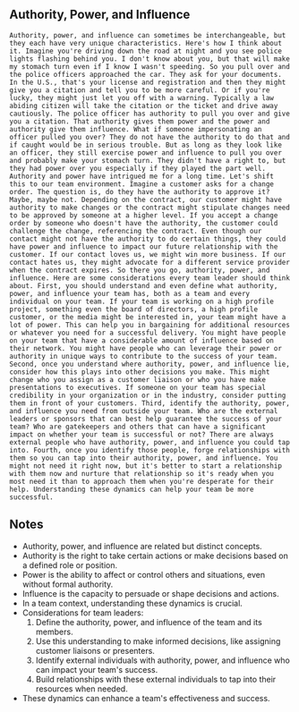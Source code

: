 ## Authority, Power, and Influence
```
Authority, power, and influence can sometimes be interchangeable, but they each have very unique characteristics. Here's how I think about it. Imagine you're driving down the road at night and you see police lights flashing behind you. I don't know about you, but that will make my stomach turn even if I know I wasn't speeding. So you pull over and the police officers approached the car. They ask for your documents. In the U.S., that's your license and registration and then they might give you a citation and tell you to be more careful. Or if you're lucky, they might just let you off with a warning. Typically a law abiding citizen will take the citation or the ticket and drive away cautiously. The police officer has authority to pull you over and give you a citation. That authority gives them power and the power and authority give them influence. What if someone impersonating an officer pulled you over? They do not have the authority to do that and if caught would be in serious trouble. But as long as they look like an officer, they still exercise power and influence to pull you over and probably make your stomach turn. They didn't have a right to, but they had power over you especially if they played the part well. Authority and power have intrigued me for a long time. Let's shift this to our team environment. Imagine a customer asks for a change order. The question is, do they have the authority to approve it? Maybe, maybe not. Depending on the contract, our customer might have authority to make changes or the contract might stipulate changes need to be approved by someone at a higher level. If you accept a change order by someone who doesn't have the authority, the customer could challenge the change, referencing the contract. Even though our contact might not have the authority to do certain things, they could have power and influence to impact our future relationship with the customer. If our contact loves us, we might win more business. If our contact hates us, they might advocate for a different service provider when the contract expires. So there you go, authority, power, and influence. Here are some considerations every team leader should think about. First, you should understand and even define what authority, power, and influence your team has, both as a team and every individual on your team. If your team is working on a high profile project, something even the board of directors, a high profile customer, or the media might be interested in, your team might have a lot of power. This can help you in bargaining for additional resources or whatever you need for a successful delivery. You might have people on your team that have a considerable amount of influence based on their network. You might have people who can leverage their power or authority in unique ways to contribute to the success of your team. Second, once you understand where authority, power, and influence lie, consider how this plays into other decisions you make. This might change who you assign as a customer liaison or who you have make presentations to executives. If someone on your team has special credibility in your organization or in the industry, consider putting them in front of your customers. Third, identify the authority, power, and influence you need from outside your team. Who are the external leaders or sponsors that can best help guarantee the success of your team? Who are gatekeepers and others that can have a significant impact on whether your team is successful or not? There are always external people who have authority, power, and influence you could tap into. Fourth, once you identify those people, forge relationships with them so you can tap into their authority, power, and influence. You might not need it right now, but it's better to start a relationship with them now and nurture that relationship so it's ready when you most need it than to approach them when you're desperate for their help. Understanding these dynamics can help your team be more successful.
```

## Notes
- Authority, power, and influence are related but distinct concepts.
- Authority is the right to take certain actions or make decisions based on a defined role or position.
- Power is the ability to affect or control others and situations, even without formal authority.
- Influence is the capacity to persuade or shape decisions and actions.
- In a team context, understanding these dynamics is crucial.
- Considerations for team leaders:
  1. Define the authority, power, and influence of the team and its members.
  2. Use this understanding to make informed decisions, like assigning customer liaisons or presenters.
  3. Identify external individuals with authority, power, and influence who can impact your team's success.
  4. Build relationships with these external individuals to tap into their resources when needed.
- These dynamics can enhance a team's effectiveness and success.